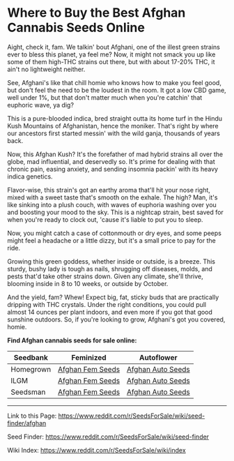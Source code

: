 # Where to Buy the Best Afghan Cannabis Seeds Online

Aight, check it, fam. We talkin' bout Afghani, one of the illest green strains ever to bless this planet, ya feel me? Now, it might not smack you up like some of them high-THC strains out there, but with about 17-20% THC, it ain't no lightweight neither.

See, Afghani's like that chill homie who knows how to make you feel good, but don't feel the need to be the loudest in the room. It got a low CBD game, well under 1%, but that don't matter much when you're catchin' that euphoric wave, ya dig?

This is a pure-blooded indica, bred straight outta its home turf in the Hindu Kush Mountains of Afghanistan, hence the moniker. That's right by where our ancestors first started messin' with the wild ganja, thousands of years back.

Now, this Afghan Kush? It's the forefather of mad hybrid strains all over the globe, mad influential, and deservedly so. It's prime for dealing with that chronic pain, easing anxiety, and sending insomnia packin' with its heavy indica genetics.

Flavor-wise, this strain's got an earthy aroma that'll hit your nose right, mixed with a sweet taste that's smooth on the exhale. The high? Man, it's like sinking into a plush couch, with waves of euphoria washing over you and boosting your mood to the sky. This is a nightcap strain, best saved for when you're ready to clock out, 'cause it's liable to put you to sleep.

Now, you might catch a case of cottonmouth or dry eyes, and some peeps might feel a headache or a little dizzy, but it's a small price to pay for the ride.

Growing this green goddess, whether inside or outside, is a breeze. This sturdy, bushy lady is tough as nails, shrugging off diseases, molds, and pests that'd take other strains down. Given any climate, she'll thrive, blooming inside in 8 to 10 weeks, or outside by October.

And the yield, fam? Whew! Expect big, fat, sticky buds that are practically dripping with THC crystals. Under the right conditions, you could pull almost 14 ounces per plant indoors, and even more if you got that good sunshine outdoors. So, if you're looking to grow, Afghani's got you covered, homie.

**Find Afghan cannabis seeds for sale online:**

| Seedbank  | Feminized        | Autoflower        |
|-----------|------------------|-------------------|
| Homegrown | [Afghan Fem Seeds](https://homegrowncannabisco.com/products/afghan-feminized-marijuana-seeds?a_aid=sale) | [Afghan Auto Seeds](https://homegrowncannabisco.com/products/afghan-autoflower-marijuana-seeds?a_aid=sale) |
| ILGM      | [Afghan Fem Seeds](https://ilgm.com/products/afghan-feminized-seeds?aff=2191) | [Afghan Auto Seeds](https://ilgm.com/products/afghan-autoflower-seeds?aff=2191) |
| Seedsman  | [Afghan Fem Seeds](https://www.seedsman.com/mazar-feminised-seeds-dutch-passion?a_aid=56f632ea3916c) | [Afghan Auto Seeds](https://www.seedsman.com/afghan-mass-xxl-auto-feminised-seeds?a_aid=56f632ea3916c) |

___

Link to this Page: https://www.reddit.com/r/SeedsForSale/wiki/seed-finder/afghan

Seed Finder: https://www.reddit.com/r/SeedsForSale/wiki/seed-finder

Wiki Index: https://www.reddit.com/r/SeedsForSale/wiki/index
